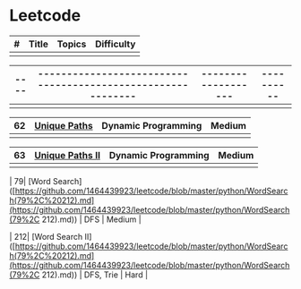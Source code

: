 # Leetcode

| #    | Title | Topics | Difficulty |
| ---- | ----- | ------ | ---------- |
|      |       |        |            |

| ---- | ------------------------------------------------------------ | ------------------- | ---------- |
| ---- | ------------------------------------------------------------ | ------------------- | ---------- |
|      |                                                              |                     |            |

| 62   | [Unique Paths](https://github.com/1464439923/leetcode/blob/master/python/UniquePath(62%2C63%2C980).md) | Dynamic Programming | Medium |
| ---- | ------------------------------------------------------------ | ------------------- | ------ |
|      |                                                              |                     |        |

| 63   | [Unique Paths II](https://github.com/1464439923/leetcode/blob/master/python/UniquePath(62%2C63%2C980).md) | Dynamic Programming | Medium |
| ---- | ------------------------------------------------------------ | ------------------- | ------ |
|      |                                                              |                     |        |

| 79| [Word Search]([https://github.com/1464439923/leetcode/blob/master/python/WordSearch(79%2C%20212).md](https://github.com/1464439923/leetcode/blob/master/python/WordSearch(79%2C 212).md)) | DFS | Medium     |

| 212| [Word Search II]([https://github.com/1464439923/leetcode/blob/master/python/WordSearch(79%2C%20212).md](https://github.com/1464439923/leetcode/blob/master/python/WordSearch(79%2C 212).md)) | DFS, Trie | Hard     |



